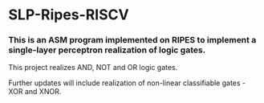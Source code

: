 # SLP-Ripes-RISCV
### This is an ASM program implemented on RIPES to implement a single-layer perceptron realization of logic gates. 

This project realizes AND, NOT and OR logic gates. 

Further updates will include realization of non-linear classifiable gates - XOR and XNOR.

